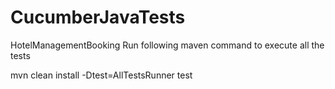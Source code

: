 # CucumberJavaTests
HotelManagementBooking
Run following maven command to execute all the tests

mvn clean install -Dtest=AllTestsRunner test

